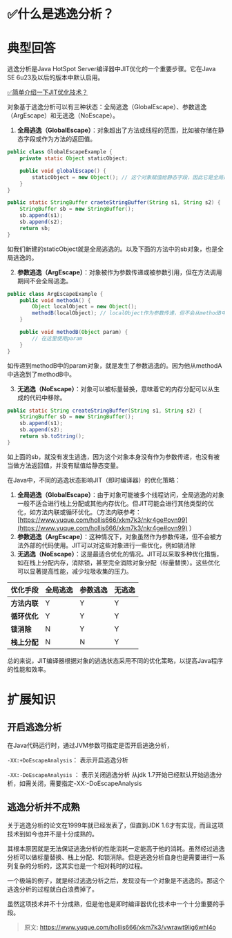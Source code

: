 # ✅什么是逃逸分析？

# 典型回答


逃逸分析是Java HotSpot Server编译器中JIT优化的一个重要步骤。它在Java SE 6u23及以后的版本中默认启用。



[✅简单介绍一下JIT优化技术？](https://www.yuque.com/hollis666/xkm7k3/nkr4ge)



对象基于逃逸分析可以有三种状态：全局逃逸（GlobalEscape）、参数逃逸（ArgEscape）和无逃逸（NoEscape）。



1. **全局逃逸（GlobalEscape）**：对象超出了方法或线程的范围，比如被存储在静态字段或作为方法的返回值。



```java
public class GlobalEscapeExample {
    private static Object staticObject;

    public void globalEscape() {
        staticObject = new Object(); // 这个对象赋值给静态字段，因此它是全局逃逸的
    }
}

public static StringBuffer craeteStringBuffer(String s1, String s2) {
    StringBuffer sb = new StringBuffer();
    sb.append(s1);
    sb.append(s2);
    return sb;
}
```



如我们新建的staticObject就是全局逃逸的。以及下面的方法中的sb对象，也是全局逃逸的。



2. **参数逃逸（ArgEscape）**：对象被作为参数传递或被参数引用，但在方法调用期间不会全局逃逸。



```java
public class ArgEscapeExample {
    public void methodA() {
        Object localObject = new Object();
        methodB(localObject); // localObject作为参数传递，但不会从methodB中逃逸
    }

    public void methodB(Object param) {
        // 在这里使用param
    }
}
```



如传递到methodB中的param对象，就是发生了参数逃逸的。因为他从methodA中逃逸到了methodB中。



3. **无逃逸（NoEscape）**：对象可以被标量替换，意味着它的内存分配可以从生成的代码中移除。



```java
public static String createStringBuffer(String s1, String s2) {
    StringBuffer sb = new StringBuffer();
    sb.append(s1);
    sb.append(s2);
    return sb.toString();
}
```



如上面的sb，就没有发生逃逸，因为这个对象本身没有作为参数传递，也没有被当做方法返回值，并没有赋值给静态变量。



在Java中，不同的逃逸状态影响JIT（即时编译器）的优化策略：

1. **全局逃逸（GlobalEscape）**：由于对象可能被多个线程访问，全局逃逸的对象一般不适合进行栈上分配或其他内存优化。但JIT可能会进行其他类型的优化，如方法内联或循环优化。（方法内联参考：[https://www.yuque.com/hollis666/xkm7k3/nkr4ge#ovn99](https://www.yuque.com/hollis666/xkm7k3/nkr4ge#ovn99) ）
2. **参数逃逸（ArgEscape）**：这种情况下，对象虽然作为参数传递，但不会被方法外部的代码使用。JIT可以对这些对象进行一些优化，例如锁消除
3. **无逃逸（NoEscape）**：这是最适合优化的情况。JIT可以采取多种优化措施，如在栈上分配内存，消除锁，甚至完全消除对象分配（标量替换）。这些优化可以显著提高性能，减少垃圾收集的压力。



| **优化手段** | **全局逃逸** | **参数逃逸** | **无逃逸** |
| --- | --- | --- | --- |
| **方法内联** | Y | Y | Y |
| **循环优化** | Y | Y | Y |
| **锁消除** | N | Y | Y |
| **栈上分配** | N | N | Y |




总的来说，JIT编译器根据对象的逃逸状态采用不同的优化策略，以提高Java程序的性能和效率。



# 扩展知识


## 开启逃逸分析


在Java代码运行时，通过JVM参数可指定是否开启逃逸分析，



`-XX:+DoEscapeAnalysis`： 表示开启逃逸分析

`-XX:-DoEscapeAnalysis` ： 表示关闭逃逸分析 从jdk 1.7开始已经默认开始逃逸分析，如需关闭，需要指定-XX:-DoEscapeAnalysis



## 逃逸分析并不成熟
关于逃逸分析的论文在1999年就已经发表了，但直到JDK 1.6才有实现，而且这项技术到如今也并不是十分成熟的。



其根本原因就是无法保证逃逸分析的性能消耗一定能高于他的消耗。虽然经过逃逸分析可以做标量替换、栈上分配、和锁消除。但是逃逸分析自身也是需要进行一系列复杂的分析的，这其实也是一个相对耗时的过程。

一个极端的例子，就是经过逃逸分析之后，发现没有一个对象是不逃逸的。那这个逃逸分析的过程就白白浪费掉了。



虽然这项技术并不十分成熟，但是他也是即时编译器优化技术中一个十分重要的手段。





> 原文: <https://www.yuque.com/hollis666/xkm7k3/vwrawt9lig6whl4o>